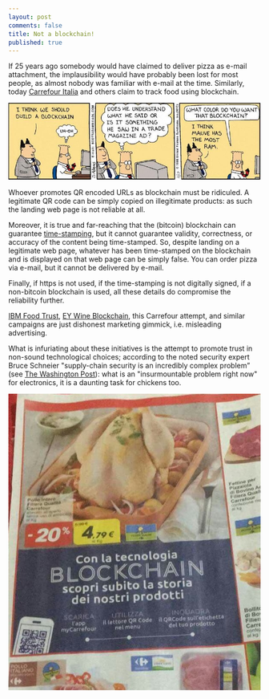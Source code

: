 ```yaml
---
layout: post
comments: false
title: Not a blockchain!
published: true
---
```


If 25 years ago somebody would have claimed to deliver pizza as e-mail
attachment, the implausibility would have probably been lost for most
people, as almost nobody was familiar with e-mail at the time. Similarly,
today [Carrefour Italia](blockchain.carrefour.it/?lot=315123&skunr=PRD100023&shelflifedate=17.10.2018) and others claim to track food using blockchain.

[![Dilbert blockchain](/images/dilbert-blockchain.jpg)](blog.dilbert.com/2018/05/09/all-of-the-dilbert-comics-on-blockchain-bitcoin-or-cryptocurrency/)

Whoever promotes QR encoded URLs as blockchain must be ridiculed.
A legitimate QR code can be simply copied on illegitimate products:
as such the landing web page is not reliable at all.

Moreover, it is true and far-reaching that the (bitcoin) blockchain can
guarantee [time-stamping](https://opentimestamps.org/), but it cannot
guarantee validity, correctness, or accuracy of the content being
time-stamped. So, despite landing on a legitimate web page, whatever has
been time-stamped on the blockchain and is displayed on that web page
can be simply false.
You can order pizza via e-mail, but it cannot be delivered by e-mail.

Finally, if https is not used, if the time-stamping is not digitally signed,
if a non-bitcoin blockchain is used,
all these details do compromise the reliability further.

[IBM Food Trust](https://www.ibm.com/blockchain/solutions/food-trust),
[EY Wine Blockchain](https://www.ey.com/it/it/services/advisory/ey-blockchain),
this Carrefour attempt, and similar campaigns are just
dishonest marketing gimmick, i.e. misleading advertising.

What is infuriating about these initiatives is the attempt to promote trust
in non-sound technological choices;
according to the noted security expert Bruce Schneier
"supply-chain security is an incredibly complex problem”
(see [The Washington Post](https://www.washingtonpost.com/news/posteverything/wp/2018/05/08/banning-chinese-phones-wont-fix-security-problems-with-our-electronic-supply-chain)):
what is an "insurmountable problem right now" for electronics,
it is a daunting task for chickens too.

![chicken blockchain](/images/chicken-blockchain.jpg)
